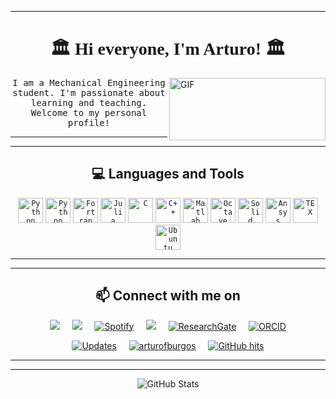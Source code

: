 
---




<h1 align="center" style="font-family: 'Times', sans-serif;">🏛️  Hi everyone, I'm Arturo! 🏛️ </h1>  

<img align="right" height="100px" width="250px" alt="GIF" src="https://media.giphy.com/media/Nx0rz3jtxtEre/giphy.gif" />


<p align="center"> <samp> I am a Mechanical Engineering student. I'm passionate about learning and teaching. Welcome to my personal profile! 
  


<hr>
<hr>

<h2 align="center"> 💻 Languages and Tools</h2>
<p align="center">
  <code><img alt="Python" width="40px" src="https://upload.wikimedia.org/wikipedia/commons/thumb/9/9a/Visual_Studio_Code_1.35_icon.svg/1024px-Visual_Studio_Code_1.35_icon.svg.png" /></code>
  <code><img alt="Python" width="40px" src="https://seeklogo.com/images/P/python-logo-A32636CAA3-seeklogo.com.png" /></code>
  <code><img alt="Fortran" width="40px" src="https://external-content.duckduckgo.com/iu/?u=https%3A%2F%2Fkrvajalm.gallerycdn.vsassets.io%2Fextensions%2Fkrvajalm%2Flinter-gfortran%2F2.0.1%2F1540148929216%2FMicrosoft.VisualStudio.Services.Icons.Default&f=1&nofb=1" /></code>
  <code><img alt="Julia" width="40px" src="https://user-images.githubusercontent.com/2529329/47639358-7062af80-db37-11e8-8679-42b233b424fa.jpg" /></code>
  <code><img alt="C" width="40px" src="https://seeklogo.com/images/C/c-programming-language-logo-9B32D017B1-seeklogo.com.png" /></code>
  <code><img alt="C++" width="40px" src="https://seeklogo.com/images/C/c-logo-43CE78FF9C-seeklogo.com.png" /></code>
  <code><img alt="Matlab" width="40px" src="https://camo.githubusercontent.com/7010b32ef136710568f2c896e693ac890a9f7d40/68747470733a2f2f65787465726e616c2d636f6e74656e742e6475636b6475636b676f2e636f6d2f69752f3f753d68747470732533412532462532466d61746c61626162632e66696c65732e776f726470726573732e636f6d2532463230313525324630382532466d61746c61625f6c6f676f2e706e6726663d31266e6f66623d31" /></code>
  <code><img alt="Octave" width="40px" src="https://www.gnu.org/software/octave/img/octave-logo.png" /></code>
  <code><img alt="Solid" width="40px" src="https://img.icons8.com/color/2x/solidworks.png" /></code>
  <code><img alt="Ansys" width="40px" src="https://camo.githubusercontent.com/b786588e0e1658d91fbcb8ed4e1808a516c6b3af/68747470733a2f2f7777772e667265656c6f676f766563746f72732e6e65742f77702d636f6e74656e742f75706c6f6164732f323032302f30372f616e7379732d6c6f676f2e706e67" /></code>
  <code><img alt="TEX" width="40px" src="https://camo.githubusercontent.com/70b93ac44f888502657bd41a35cb97464638afe4/68747470733a2f2f65787465726e616c2d636f6e74656e742e6475636b6475636b676f2e636f6d2f69752f3f753d6874747025334125324625324675706c6f61642e77696b696d656469612e6f726725324677696b697065646961253246636f6d6d6f6e732532467468756d6225324639253246393525324654655853686f705f69636f6e2e706e6725324636303070782d54655853686f705f69636f6e2e706e6726663d31266e6f66623d31" /></code>
  <code><img alt="Ubuntu" width="40px" src="https://seeklogo.com/images/U/ubuntu-linux-logo-A8280F4D05-seeklogo.com.png" /></code>
  
</p>


<hr>
<hr>

<h2  align="center">📫 Connect with me on</h2>
<p align="center">
  <a target="_blank"href="https://www.linkedin.com/in/arturofburgos/"><img src="https://img.shields.io/badge/linkedin-%230077B5.svg?&style=for-the-badge&logo=linkedin&logoColor=white" /></a>&nbsp;&nbsp;&nbsp;&nbsp;
  <a href="mailto:burgos.arturo.ufu@gmail.com?subject=Hi%20Arturo,%20From%20Github"><img src="https://img.shields.io/badge/gmail-%23D14836.svg?&style=for-the-badge&logo=gmail&logoColor=white" /></a>&nbsp;&nbsp;&nbsp;&nbsp;
  <a href="https://open.spotify.com/user/22izpiow2crgirhnndadakhta?si=7yn-hw1kRLm4MySifa-UPw"><img alt="Spotify" src="https://img.shields.io/badge/Spotify-1ED760?style=for-the-badge&logo=spotify&logoColor=white"/></a>&nbsp;&nbsp;&nbsp;&nbsp;
  <a target="_blank"href="https://discord.gg/ZRuBWz"><img src="https://img.shields.io/badge/Discord-7289DA?style=for-the-badge&logo=discord&logoColor=white" /></a>&nbsp;&nbsp;&nbsp;&nbsp;
  <a href="https://www.researchgate.net/profile/Arturo-Burgos" target="_blank"><img alt="ResearchGate" src="https://img.shields.io/badge/-ResearchGate-00CCBB?style=for-the-badge&logo=ResearchGate&logoColor=white"></a>&nbsp;&nbsp;&nbsp;&nbsp;
  <a href="https://orcid.org/0000-0001-8327-7790" target="_blank"><img alt="ORCID" src="https://img.shields.io/badge/-ORCID-A6CE39?style=for-the-badge&logo=ORCID&logoColor=white"></a>
  
</p>

<p align="center">
  <a href="https://github.com/arturofburgos?tab=followers" target="_blank"><img alt="Updates" src="https://img.shields.io/badge/--000000?style=flat-square&logo=RSS&logoColor=white"></a>&nbsp;&nbsp;&nbsp;&nbsp;
  <a href="https://github.com/arturofburgos" target="_blank"><img alt="arturofburgos" src="https://komarev.com/ghpvc/?username=arturofburgos"/></a>&nbsp;&nbsp;&nbsp;&nbsp;
  <!--<a href="https://github.com/arturofburgos" target="_blank"><img alt="profile hits" src="https://img.shields.io/jsdelivr/gh/hw/arturofburgos/arturofburgos?label=hits&style=flat-square"></a>&nbsp;&nbsp;&nbsp;&nbsp;-->
  <a href="https://github.com/arturofburgos/" target="_blank"><img alt="GitHub hits" src="https://img.shields.io/github/last-commit/arturofburgos/arturofburgos?&label=Profile%20updated&style=flat&color=blue"></a>
</p>

<hr>
<hr>

<p align="center">
    <img alt = "GitHub Stats" src="https://github-readme-stats-arturofburgos.vercel.app/api?username=arturofburgos&show_icons=true&hide=issues&icon_color=000000&hide_border=true&title_color=5391FE&text_color=555">
</p>


<!--<details>
<summary>Click to see the Top Language</summary>

<!--p align="center">
    <img alt = "Top Language" src="https://github-readme-stats.vercel.app/api/top-langs/?username=arturofburgos&hide=html,&hide_border=true&title_color=5391FE&text_color=555"
</p>

